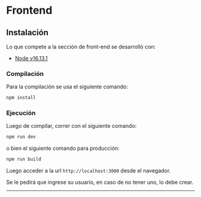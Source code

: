 # Frontend

## Instalación

Lo que compete a la sección de front-end se desarrolló con: 
* [Node v16.13.1](https://nodejs.org/ru/blog/release/v16.13.1/)

### Compilación

Para la compilación se usa el siguiente comando:

```sh
npm install
```

### Ejecución

Luego de compilar, correr con el siguiente comando:

```sh
npm run dev
```

o bien el siguiente comando para producción:

```sh
npm run build
```

Luego acceder a la url `http://localhost:3000` desde el navegador.

Se le pedirá que ingrese su usuario, en caso de no tener uno, lo debe crear.

----